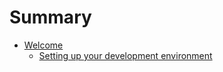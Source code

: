 # Summary

* [Welcome](duckduckhack/welcome/ddh-intro.md)
    * [Setting up your development environment](duckduckhack/welcome/setup-dev-environment.md)

